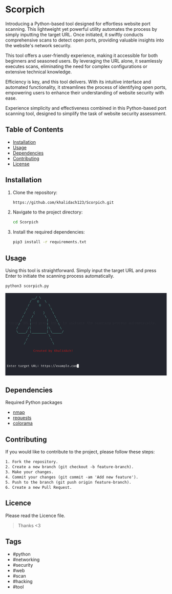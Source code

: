 # Scorpich

Introducing a Python-based tool designed for effortless website port scanning. This lightweight yet powerful utility automates the process by simply inputting the target URL. Once initiated, it swiftly conducts comprehensive scans to detect open ports, providing valuable insights into the website's network security.

This tool offers a user-friendly experience, making it accessible for both beginners and seasoned users. By leveraging the URL alone, it seamlessly executes scans, eliminating the need for complex configurations or extensive technical knowledge.

Efficiency is key, and this tool delivers. With its intuitive interface and automated functionality, it streamlines the process of identifying open ports, empowering users to enhance their understanding of website security with ease.

Experience simplicity and effectiveness combined in this Python-based port scanning tool, designed to simplify the task of website security assessment.

## Table of Contents

- [Installation](#installation)
- [Usage](#usage)
- [Dependencies](#dependencies)
- [Contributing](#contributing)
- [License](#license)

## Installation

1. Clone the repository:
   ```sh
   https://github.com/khalidach123/Scorpich.git

2. Navigate to the project directory:
   ```sh
   cd Scorpich

3. Install the required dependencies:
   ```sh
   pip3 install -r requirements.txt

## Usage

Using this tool is straightforward. Simply input the target URL and press Enter to initiate the scanning process automatically.

   ```sh
   python3 scorpich.py

   ```
![Usage Screenshot](./assets/usage.png)
## Dependencies

Required Python packages

* [nmap](https://nmap.org/)
* [requests](https://requests.readthedocs.io/en/latest/)
* [colorama](https://pypi.org/project/colorama/)

## Contributing

If you would like to contribute to the project, please follow these steps:

    1. Fork the repository.
    2. Create a new branch (git checkout -b feature-branch).
    3. Make your changes.
    4. Commit your changes (git commit -am 'Add new feature').
    5. Push to the branch (git push origin feature-branch).
    6. Create a new Pull Request.

## Licence

Please read the Licence file.



> Thanks <3

## Tags
- #python
- #networking
- #security
- #web
- #scan
- #hacking
- #tool

